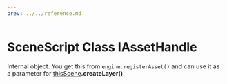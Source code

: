```yaml
---
prev: ../../reference.md
---
```


# SceneScript Class IAssetHandle

Internal object. You get this from `engine.registerAsset()` and can use it as a parameter for [thisScene](/wallpaper-engine-docs/scene/scenescript/reference/class/IScene)**.createLayer()**.